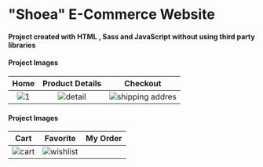 # "Shoea" E-Commerce Website
####  Project created with HTML , Sass and JavaScript without using third party libraries

#### Project Images

| Home     | Product Details      | Checkout  |
| :---:    |   :---:              | :---:     |
| ![1](https://github.com/shi-najafi88/shoes_store/assets/113782959/6de73f47-aed0-4dbe-a8e7-5e593d313257) | ![detail](https://github.com/shi-najafi88/shoes_store/assets/113782959/fbd2f132-decc-4831-8b29-120b5d2458bd)| ![shipping addres](https://github.com/shi-najafi88/shoes_store/assets/113782959/bdcd231c-9e59-4368-84c8-e35afab59ba5) |

#### Project Images
| Cart     | Favorite  | My Order  |
| :---:    | :---:  | :---:     |
| ![cart](https://github.com/shi-najafi88/shoes_store/assets/113782959/c64789cb-b921-4bc4-8386-817f29f50be2) | ![wishlist](https://github.com/shi-najafi88/shoes_store/assets/113782959/683c7bbb-29bb-4dfc-858a-0af3eff7c1c4)



